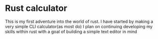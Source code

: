 # Rust calculator
This is my first adventure into the world of rust.
I have started by making a very simple CLI calculator(as most do)
I plan on continuing developing my skills within rust with a goal of building a simple text editor in mind